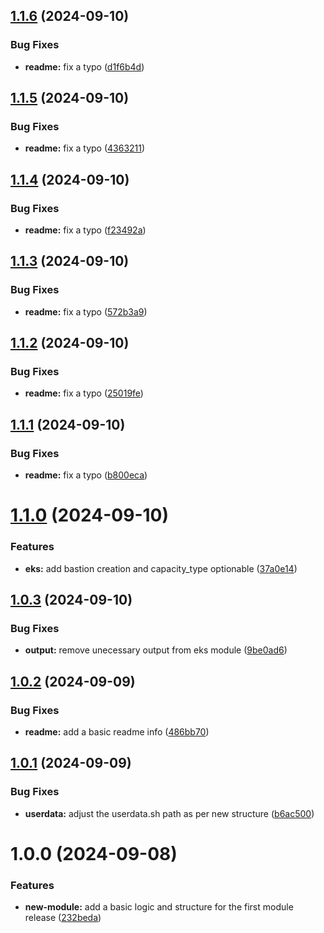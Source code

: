 ## [1.1.6](https://github.com/hipponix/terraform-aws-eks/compare/v1.1.5...v1.1.6) (2024-09-10)


### Bug Fixes

* **readme:** fix a typo ([d1f6b4d](https://github.com/hipponix/terraform-aws-eks/commit/d1f6b4dd41ac7d5cf330cf7c63577684cadb9f84))

## [1.1.5](https://github.com/hipponix/terraform-aws-eks/compare/v1.1.4...v1.1.5) (2024-09-10)


### Bug Fixes

* **readme:** fix a typo ([4363211](https://github.com/hipponix/terraform-aws-eks/commit/4363211643d7e8cb5ec1a5706706cb01c06361f8))

## [1.1.4](https://github.com/hipponix/terraform-aws-eks/compare/v1.1.3...v1.1.4) (2024-09-10)


### Bug Fixes

* **readme:** fix a typo ([f23492a](https://github.com/hipponix/terraform-aws-eks/commit/f23492a40dd9d8557b55c2ae58349c14a4278c27))

## [1.1.3](https://github.com/hipponix/terraform-aws-eks/compare/v1.1.2...v1.1.3) (2024-09-10)


### Bug Fixes

* **readme:** fix a typo ([572b3a9](https://github.com/hipponix/terraform-aws-eks/commit/572b3a9ddf30a228c3e3a49f3a2e1430d1a1ae37))

## [1.1.2](https://github.com/hipponix/terraform-aws-eks/compare/v1.1.1...v1.1.2) (2024-09-10)


### Bug Fixes

* **readme:** fix a typo ([25019fe](https://github.com/hipponix/terraform-aws-eks/commit/25019fe7c32bb5a778fe03dc76a47314167055e2))

## [1.1.1](https://github.com/hipponix/terraform-aws-eks/compare/v1.1.0...v1.1.1) (2024-09-10)


### Bug Fixes

* **readme:** fix a typo ([b800eca](https://github.com/hipponix/terraform-aws-eks/commit/b800eca30218d4cf058069f941b23f5260f55038))

# [1.1.0](https://github.com/hipponix/terraform-aws-eks/compare/v1.0.3...v1.1.0) (2024-09-10)


### Features

* **eks:** add bastion creation and capacity_type optionable ([37a0e14](https://github.com/hipponix/terraform-aws-eks/commit/37a0e1435ad011e1122b6c3dfddbf2c12bd00ea1))

## [1.0.3](https://github.com/hipponix/terraform-aws-eks/compare/v1.0.2...v1.0.3) (2024-09-10)


### Bug Fixes

* **output:** remove unecessary output from eks module ([9be0ad6](https://github.com/hipponix/terraform-aws-eks/commit/9be0ad6b6970bb58e8da8acdcb9154d502590307))

## [1.0.2](https://github.com/hipponix/terraform-aws-eks/compare/v1.0.1...v1.0.2) (2024-09-09)


### Bug Fixes

* **readme:** add a basic readme info ([486bb70](https://github.com/hipponix/terraform-aws-eks/commit/486bb709ccdb81aa57e7ebf29f55ef9ac5b1ef95))

## [1.0.1](https://github.com/hipponix/terraform-aws-eks/compare/v1.0.0...v1.0.1) (2024-09-09)


### Bug Fixes

* **userdata:** adjust the userdata.sh path as per new structure ([b6ac500](https://github.com/hipponix/terraform-aws-eks/commit/b6ac50053b6d9cbdc02882ec5949f4a381a5b169))

# 1.0.0 (2024-09-08)


### Features

* **new-module:** add a basic logic and structure for the first module release ([232beda](https://github.com/hipponix/terraform-aws-eks/commit/232beda02562bd0b64dc00714f20824cf52b0190))
